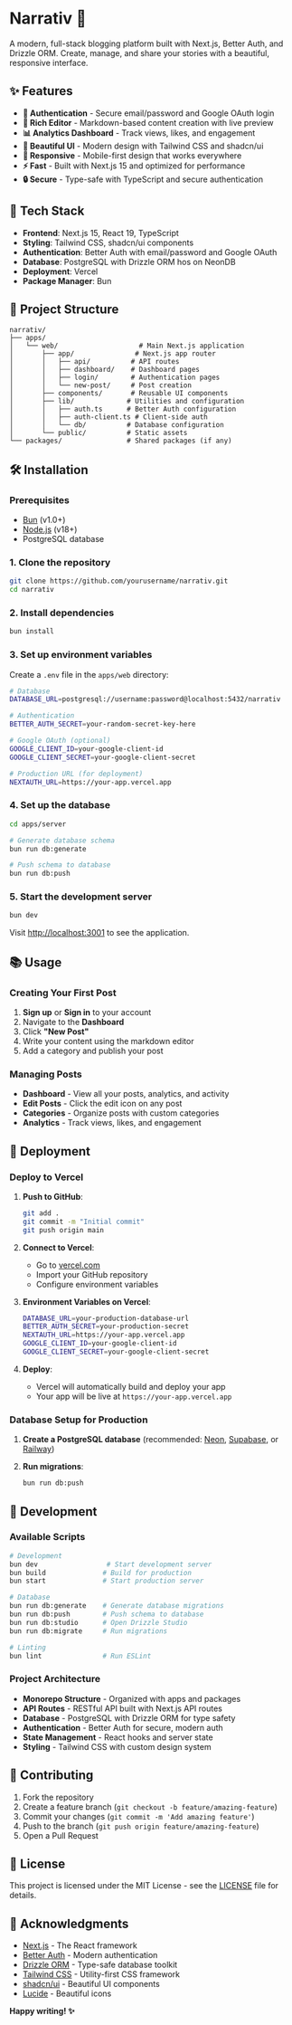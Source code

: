 # Narrativ 📝

A modern, full-stack blogging platform built with Next.js, Better Auth, and Drizzle ORM. Create, manage, and share your stories with a beautiful, responsive interface.

## ✨ Features

- **🔐 Authentication** - Secure email/password and Google OAuth login
- **📝 Rich Editor** - Markdown-based content creation with live preview
- **📊 Analytics Dashboard** - Track views, likes, and engagement
- **🎨 Beautiful UI** - Modern design with Tailwind CSS and shadcn/ui
- **📱 Responsive** - Mobile-first design that works everywhere
- **⚡ Fast** - Built with Next.js 15 and optimized for performance
- **🔒 Secure** - Type-safe with TypeScript and secure authentication

## 🚀 Tech Stack

- **Frontend**: Next.js 15, React 19, TypeScript
- **Styling**: Tailwind CSS, shadcn/ui components
- **Authentication**: Better Auth with email/password and Google OAuth
- **Database**: PostgreSQL with Drizzle ORM hos on NeonDB
- **Deployment**: Vercel
- **Package Manager**: Bun

## 📁 Project Structure

```
narrativ/
├── apps/
│   └── web/                    # Main Next.js application
│       ├── app/               # Next.js app router
│       │   ├── api/          # API routes
│       │   ├── dashboard/    # Dashboard pages
│       │   ├── login/        # Authentication pages
│       │   └── new-post/     # Post creation
│       ├── components/       # Reusable UI components
│       ├── lib/             # Utilities and configuration
│       │   ├── auth.ts      # Better Auth configuration
│       │   ├── auth-client.ts # Client-side auth
│       │   └── db/          # Database configuration
│       └── public/          # Static assets
└── packages/                # Shared packages (if any)
```

## 🛠️ Installation

### Prerequisites

- [Bun](https://bun.sh/) (v1.0+)
- [Node.js](https://nodejs.org/) (v18+)
- PostgreSQL database

### 1. Clone the repository

```bash
git clone https://github.com/yourusername/narrativ.git
cd narrativ
```

### 2. Install dependencies

```bash
bun install
```

### 3. Set up environment variables

Create a `.env` file in the `apps/web` directory:

```bash
# Database
DATABASE_URL=postgresql://username:password@localhost:5432/narrativ

# Authentication
BETTER_AUTH_SECRET=your-random-secret-key-here

# Google OAuth (optional)
GOOGLE_CLIENT_ID=your-google-client-id
GOOGLE_CLIENT_SECRET=your-google-client-secret

# Production URL (for deployment)
NEXTAUTH_URL=https://your-app.vercel.app
```

### 4. Set up the database

```bash
cd apps/server

# Generate database schema
bun run db:generate

# Push schema to database
bun run db:push
```

### 5. Start the development server

```bash
bun dev
```

Visit [http://localhost:3001](http://localhost:3001) to see the application.

## 📚 Usage

### Creating Your First Post

1. **Sign up** or **Sign in** to your account
2. Navigate to the **Dashboard**
3. Click **"New Post"**
4. Write your content using the markdown editor
5. Add a category and publish your post

### Managing Posts

- **Dashboard** - View all your posts, analytics, and activity
- **Edit Posts** - Click the edit icon on any post
- **Categories** - Organize posts with custom categories
- **Analytics** - Track views, likes, and engagement

## 🚀 Deployment

### Deploy to Vercel

1. **Push to GitHub**:
   ```bash
   git add .
   git commit -m "Initial commit"
   git push origin main
   ```

2. **Connect to Vercel**:
   - Go to [vercel.com](https://vercel.com)
   - Import your GitHub repository
   - Configure environment variables

3. **Environment Variables on Vercel**:
   ```bash
   DATABASE_URL=your-production-database-url
   BETTER_AUTH_SECRET=your-production-secret
   NEXTAUTH_URL=https://your-app.vercel.app
   GOOGLE_CLIENT_ID=your-google-client-id
   GOOGLE_CLIENT_SECRET=your-google-client-secret
   ```

4. **Deploy**:
   - Vercel will automatically build and deploy your app
   - Your app will be live at `https://your-app.vercel.app`

### Database Setup for Production

1. **Create a PostgreSQL database** (recommended: [Neon](https://neon.tech/), [Supabase](https://supabase.com/), or [Railway](https://railway.app/))

2. **Run migrations**:
   ```bash
   bun run db:push
   ```

## 🔧 Development

### Available Scripts

```bash
# Development
bun dev                 # Start development server
bun build              # Build for production
bun start              # Start production server

# Database
bun run db:generate    # Generate database migrations
bun run db:push        # Push schema to database
bun run db:studio      # Open Drizzle Studio
bun run db:migrate     # Run migrations

# Linting
bun lint               # Run ESLint
```

### Project Architecture

- **Monorepo Structure** - Organized with apps and packages
- **API Routes** - RESTful API built with Next.js API routes
- **Database** - PostgreSQL with Drizzle ORM for type safety
- **Authentication** - Better Auth for secure, modern auth
- **State Management** - React hooks and server state
- **Styling** - Tailwind CSS with custom design system

## 🤝 Contributing

1. Fork the repository
2. Create a feature branch (`git checkout -b feature/amazing-feature`)
3. Commit your changes (`git commit -m 'Add amazing feature'`)
4. Push to the branch (`git push origin feature/amazing-feature`)
5. Open a Pull Request

## 📄 License

This project is licensed under the MIT License - see the [LICENSE](LICENSE) file for details.

## 🙏 Acknowledgments

- [Next.js](https://nextjs.org/) - The React framework
- [Better Auth](https://better-auth.com/) - Modern authentication
- [Drizzle ORM](https://orm.drizzle.team/) - Type-safe database toolkit
- [Tailwind CSS](https://tailwindcss.com/) - Utility-first CSS framework
- [shadcn/ui](https://ui.shadcn.com/) - Beautiful UI components
- [Lucide](https://lucide.dev/) - Beautiful icons



**Happy writing! ✨**
